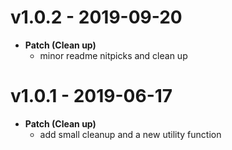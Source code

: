# v1.0.2 - 2019-09-20
- **Patch (Clean up)**
    - minor readme nitpicks and clean up
# v1.0.1 - 2019-06-17
- **Patch (Clean up)**
    - add small cleanup and a new utility function

